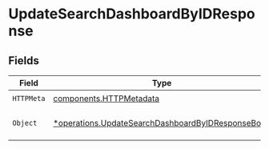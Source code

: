 # UpdateSearchDashboardByIDResponse


## Fields

| Field                                                                                                                 | Type                                                                                                                  | Required                                                                                                              | Description                                                                                                           |
| --------------------------------------------------------------------------------------------------------------------- | --------------------------------------------------------------------------------------------------------------------- | --------------------------------------------------------------------------------------------------------------------- | --------------------------------------------------------------------------------------------------------------------- |
| `HTTPMeta`                                                                                                            | [components.HTTPMetadata](../../models/components/httpmetadata.md)                                                    | :heavy_check_mark:                                                                                                    | N/A                                                                                                                   |
| `Object`                                                                                                              | [*operations.UpdateSearchDashboardByIDResponseBody](../../models/operations/updatesearchdashboardbyidresponsebody.md) | :heavy_minus_sign:                                                                                                    | a list of SearchDashboard objects                                                                                     |
